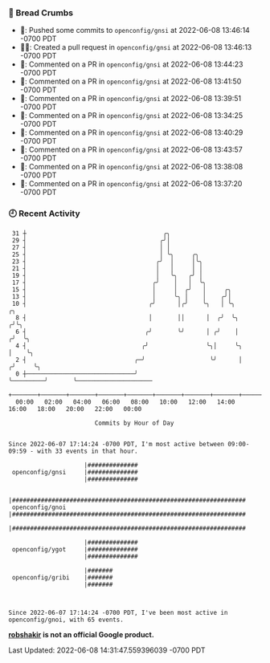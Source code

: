 ### 🍞 Bread Crumbs

 * 🚢: Pushed some commits to `openconfig/gnsi` at 2022-06-08 13:46:14 -0700 PDT
 * ✍🏼: Created a pull request in `openconfig/gnsi` at 2022-06-08 13:46:13 -0700 PDT
 * 💬: Commented on a PR in  `openconfig/gnsi` at 2022-06-08 13:44:23 -0700 PDT
 * 💬: Commented on a PR in  `openconfig/gnsi` at 2022-06-08 13:41:50 -0700 PDT
 * 💬: Commented on a PR in  `openconfig/gnsi` at 2022-06-08 13:39:51 -0700 PDT
 * 💬: Commented on a PR in  `openconfig/gnsi` at 2022-06-08 13:34:25 -0700 PDT
 * 💬: Commented on a PR in  `openconfig/gnsi` at 2022-06-08 13:40:29 -0700 PDT
 * 💬: Commented on a PR in  `openconfig/gnsi` at 2022-06-08 13:43:57 -0700 PDT
 * 💬: Commented on a PR in  `openconfig/gnsi` at 2022-06-08 13:38:08 -0700 PDT
 * 💬: Commented on a PR in  `openconfig/gnsi` at 2022-06-08 13:37:20 -0700 PDT

### 🕘 Recent Activity
```
 31 ┼                                      ╭╮
 29 ┤                                     ╭╯│
 27 ┤                                     │ │
 25 ┤                                     │ ╰╮     ╭╮
 23 ┤                                    ╭╯  │     │╰╮
 21 ┤                                    │   │     │ │
 19 ┤                                    │   ╰╮   ╭╯ │
 17 ┤                                   ╭╯    │   │  ╰╮
 15 ┤                                   │     │  ╭╯   │     ╭╮
 13 ┤                                   │     ╰╮ │    │    ╭╯│
 10 ┤                                  ╭╯      │╭╯    ╰╮   │ ╰╮              ╭╮
  8 ┤                                  │       ││      │  ╭╯  ╰╮            ╭╯╰╮
  6 ┤                                 ╭╯       ╰╯      │ ╭╯    │           ╭╯  ╰╮
  4 ┤                                ╭╯                ╰╮│     ╰╮          │    ╰╮
  2 ┤                              ╭─╯                  ╰╯      │         ╭╯     ╰╮
  0 ┼──────────────────────────────╯                            ╰─────────╯       ╰─────────────────────
    +───────+───────+───────+───────+───────+───────+───────+───────+───────+───────+───────+───────+────
  00:00   02:00   04:00   06:00   08:00   10:00   12:00   14:00   16:00   18:00   20:00   22:00   00:00   

						Commits by Hour of Day


Since 2022-06-07 17:14:24 -0700 PDT, I'm most active between 09:00-09:59 - with 33 events in that hour.

```



```
                     |##############
 openconfig/gnsi     |##############
                     |##############

                     |#################################################################
 openconfig/gnoi     |#################################################################
                     |#################################################################

                     |##############
 openconfig/ygot     |##############
                     |##############

                     |#######
 openconfig/gribi    |#######
                     |#######



Since 2022-06-07 17:14:24 -0700 PDT, I've been most active in openconfig/gnoi, with 65 events.

```
**[robshakir](mailto:robjs@google.com) is not an official Google product.**  


Last Updated: 2022-06-08 14:31:47.559396039 -0700 PDT
